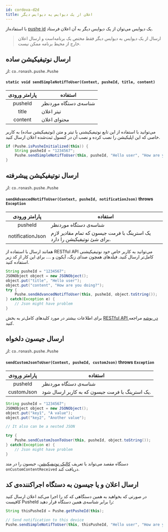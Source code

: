 ```yaml
---
id: cordova-d2d
title: اعلان از یک دیوایس یه دیوایس دیگر
---
```


با استفاده‌از [pushe id](/docs/android-cordova/cordova-pusheid) یک دیوایس می‌توان از یک دیوایس دیگر به آن اعلان فرستاد.

> ارسال از یک دیوایس به دیوایس دیگر فقط مختص یک برنامه‌است و ارسال اعلان خارج‌ از محیط برنامه ممکن نیست.

## ارسال نوتیفیکیشن ساده

از: `co.ronash.pushe.Pushe`

<div dir='ltr'>

#### `static void sendSimpleNotifToUser(Context, pusheId, title, content)`

</div>

|پارامتر ورودی|استفاده|
|:--:|--|
|pusheId|شناسه‌ی دستگاه موردنظر|
|title|تیتر اعلان|
|content|محتوای اعلان|

می‌توانید با استفاده از این تابع نوتیفیکیشنی با تیتر و متن (نوتیفیکیشن ساده) به کاربر خاصی که این اپلیکیشن را نصب کرده و نصب آن در کنسول ثبت‌شده اعلان ارسال کنید.

```java
if (Pushe.isPusheInitialized(this)) {
    String pusheId = "1234567";
    Pushe.sendSimpleNotifToUser(this, pusheId, "Hello user", "How are you doing?");
}
```

## ارسال نوتیفیکیشن پیشرفته

از: `co.ronash.pushe.Pushe`

<div dir='ltr'>

#### `sendAdvancedNotifToUser(Context, pusheId, notificationJson)` throws `Exception`

</div>

|پارامتر ورودی|استفاده|
|:--:|--|
|pusheId|شناسه‌ی دستگاه موردنظر|
|notificationJson|یک استرینگ با فرمت جیسون که تمام مقادیر لازم برای شئ نوتیفیکیشن را دارد.|


همانند ارسال با استفاده از RESTful API می‌توانید به کاربر خاص خود نوتیفیکیشنی کامل‌تر ارسال کنید. فیلد‌های همچون صدای زنگ، آیکون و .... برای این کار از کد زیر استفاده کنید.

```java
String pusheId = "1234567";
JSONObject object = new JSONObject();
object.put("title", "Hello user");
object.put("content", "How are you doing?");
try {
    Pushe.sendAdvancedNotifToUser(this, pusheId, object.toString());
} catch(Exception e) {
    // Json might have problem
}
```

برای اطلاعات بیشتر در مورد کلید‌های کامل‌تر به بخش [RESTful API در پوشه](docs/api/api-keys) مراجعه کنید.

## ارسال جیسون دلخواه

از: `co.ronash.pushe.Pushe`

<div dir='ltr'>

#### `sendCustomJsonToUser(Context, pusheId, customJson)` throws `Exception`

</div>

|پارامتر ورودی|استفاده|
|:--:|--|
|pusheId|شناسه‌ی دستگاه موردنظر|
|customJson|یک استرینگ با فرمت جیسون که به کاربر ارسال شود.|


```java
String pusheId = "1234567";
JSONObject object = new JSONObject();
object.put("key1", "A value");
object.put("key2", "Another value");

// It also can be a nested JSON

try {
    Pushe.sendCustomJsonToUser(this, pusheId, object.toString());
} catch(Exception e) {
    // Json might have problem
}
```

دستگاه مقصد می‌تواند با تعریف [کالبک نوتیفیکیشن](cordova-listener)، جیسون را در متد `onCustomContentReceived` دریافت کند.

## ارسال اعلان و یا جیسون به دستگاه اجراکننده‌ی کد

در صورتی که بخواهید به همین دستگاهی که کد را اجرا می‌کند اعلان ارسال کنید کافیست PusheId را برابر شناسه‌ی همین دستگاه قرار دهید:

```java
String thisPusheId = Pushe.getPusheId(this);

// Send notification to this device
Pushe.sendSimpleNotifToUser(this, thisPusheId, "Hello user", "How are you?");
```
